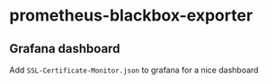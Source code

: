 # prometheus-blackbox-exporter

## Grafana dashboard

Add `SSL-Certificate-Monitor.json` to grafana for a nice dashboard
